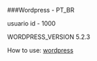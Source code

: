 ###Wordpress - PT_BR

usuario id - 1000

WORDPRESS_VERSION 5.2.3

How to use: [wordpress]('https://hub.docker.com/_/wordpress')


